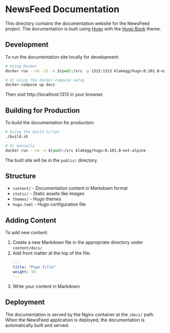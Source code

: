 # NewsFeed Documentation

This directory contains the documentation website for the NewsFeed project. The documentation is built using [Hugo](https://gohugo.io/) with the [Hugo Book](https://github.com/alex-shpak/hugo-book) theme.

## Development

To run the documentation site locally for development:

```bash
# Using Docker
docker run --rm -it -v $(pwd):/src -p 1313:1313 klakegg/hugo:0.101.0-ext-alpine server --buildDrafts --buildFuture --bind 0.0.0.0

# Or using the docker-compose setup
docker-compose up docs
```

Then visit http://localhost:1313 in your browser.

## Building for Production

To build the documentation for production:

```bash
# Using the build script
./build.sh

# Or manually
docker run --rm -v $(pwd):/src klakegg/hugo:0.101.0-ext-alpine
```

The built site will be in the `public/` directory.

## Structure

- `content/` - Documentation content in Markdown format
- `static/` - Static assets like images
- `themes/` - Hugo themes
- `hugo.toml` - Hugo configuration file

## Adding Content

To add new content:

1. Create a new Markdown file in the appropriate directory under `content/docs/`
2. Add front matter at the top of the file:
   ```yaml
   ---
   title: "Page Title"
   weight: 10
   ---
   ```
3. Write your content in Markdown

## Deployment

The documentation is served by the Nginx container at the `/docs/` path. When the NewsFeed application is deployed, the documentation is automatically built and served. 